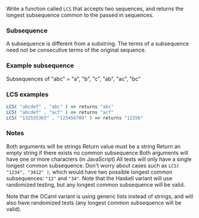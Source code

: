 Write a function called `LCS` that accepts two sequences, and returns the longest subsequence common to the passed in sequences.

### Subsequence

A subsequence is different from a substring. The terms of a subsequence need not be consecutive terms of the original sequence.

### Example subsequence

Subsequences of "abc" = "a", "b", "c", "ab", "ac", "bc"

### LCS examples
``` javascript
LCS( "abcdef" , "abc" ) => returns "abc"
LCS( "abcdef" , "acf" ) => returns "acf"
LCS( "132535365" , "123456789" ) => returns "12356"
```
### Notes

Both arguments will be strings
Return value must be a string
Return an empty string if there exists no common subsequence
Both arguments will have one or more characters (in JavaScript)
All tests will only have a single longest common subsequence. Don't worry about cases such as `LCS( "1234", "3412" )`, which would have two possible longest common subsequences: `"12"` and `"34"`.
Note that the Haskell variant will use randomized testing, but any longest common subsequence will be valid.

Note that the OCaml variant is using generic lists instead of strings, and will also have randomized tests (any longest common subsequence will be valid).